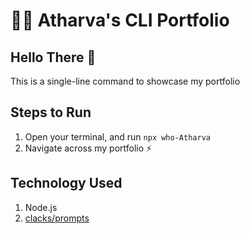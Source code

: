 # 🧑‍💻 Atharva's CLI Portfolio

## Hello There 👋

This is a single-line command to showcase my portfolio

## Steps to Run

1. Open your terminal, and run `npx who-Atharva`
2. Navigate across my portfolio ⚡

## Technology Used

1. Node.js
2. [clacks/prompts](https://www.npmjs.com/package/@clack/prompts)

